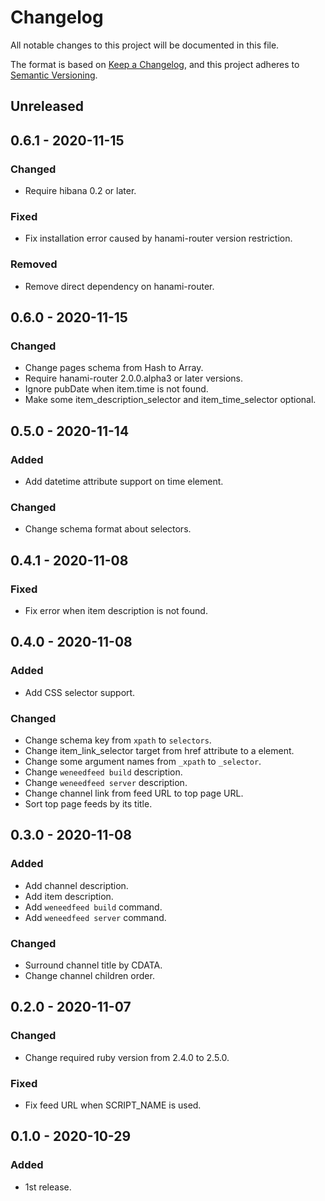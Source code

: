 # Changelog

All notable changes to this project will be documented in this file.

The format is based on [Keep a Changelog](https://keepachangelog.com/en/1.0.0/),
and this project adheres to [Semantic Versioning](https://semver.org/spec/v2.0.0.html).

## Unreleased

## 0.6.1 - 2020-11-15

### Changed

- Require hibana 0.2 or later.

### Fixed

- Fix installation error caused by hanami-router version restriction.

### Removed

- Remove direct dependency on hanami-router.

## 0.6.0 - 2020-11-15

### Changed

- Change pages schema from Hash to Array.
- Require hanami-router 2.0.0.alpha3 or later versions.
- Ignore pubDate when item.time is not found.
- Make some item_description_selector and item_time_selector optional.

## 0.5.0 - 2020-11-14

### Added

- Add datetime attribute support on time element.

### Changed

- Change schema format about selectors.

## 0.4.1 - 2020-11-08

### Fixed

- Fix error when item description is not found.

## 0.4.0 - 2020-11-08

### Added

- Add CSS selector support.

### Changed

- Change schema key from `xpath` to `selectors`.
- Change item_link_selector target from href attribute to a element.
- Change some argument names from `_xpath` to `_selector`.
- Change `weneedfeed build` description.
- Change `weneedfeed server` description.
- Change channel link from feed URL to top page URL.
- Sort top page feeds by its title.

## 0.3.0 - 2020-11-08

### Added

- Add channel description.
- Add item description.
- Add `weneedfeed build` command.
- Add `weneedfeed server` command.

### Changed

- Surround channel title by CDATA.
- Change channel children order.

## 0.2.0 - 2020-11-07

### Changed

- Change required ruby version from 2.4.0 to 2.5.0.

### Fixed

- Fix feed URL when SCRIPT_NAME is used.

## 0.1.0 - 2020-10-29

### Added

- 1st release.
